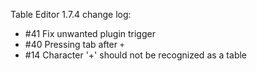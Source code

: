 Table Editor 1.7.4 change log:

- #41 Fix unwanted plugin trigger
- #40 Pressing tab after `+` 
- #14 Character '+' should not be recognized as a table

